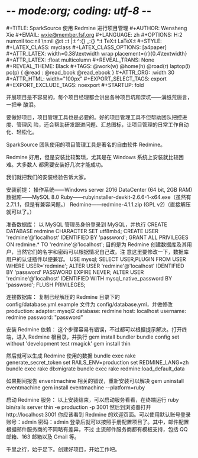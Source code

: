 # -*- mode:org; coding: utf-8 -*-

#+TITLE:     SparkSource 使用 Redmine 进行项目管理
#+AUTHOR:    Wensheng Xie
#+EMAIL:     wxie@member.fsf.org
#+LANGUAGE:  zh
#+OPTIONS: H:2 num:nil toc:nil \n:nil @:t ::t |:t ^:{} _:{} *:t TeX:t LaTeX:t
#+STYLE: <link rel="stylesheet" type="text/css" href="org.css" />
#+LATEX_CLASS: myclass
#+LATEX_CLASS_OPTIONS: [a4paper]
#+ATTR_LATEX: width=0.38\textwidth wrap placement={r}{0.4\textwidth}
#+ATTR_LATEX: :float multicolumn
#+REVEAL_TRANS: None
#+REVEAL_THEME: Black
#+TAGS: @work(w) @home(h) @road(r) laptop(l) pc(p) { @read : @read_book @read_ebook }
#+ATTR_ORG: :width 30
#+ATTR_HTML: width="100px"
#+EXPORT_SELECT_TAGS: export
#+EXPORT_EXCLUDE_TAGS: noexport
#+STARTUP: fold

开展项目是不容易的，每个项目经理都会讲出各种项目坑和深坑——满纸荒唐言，一把辛
酸泪。

要做好项目，项目管理工具也是必要的。好的项目管理工具不但帮助团队把控进度、管理风
险，还会帮助研发跟进问题、汇总图标，让项目管理的日常工作自动化、轻松化。

SparkSource 团队使用的项目管理工具是著名的自由软件 Redmine。

Redmine 好用，但是安装比较繁琐，尤其是在 Windows 系统上安装就比较困难。大多数人
都需要安装好几次才能成功。

我们就把我们的安装经验告诉大家。

安装前提：
操作系统——Windows server 2016 DataCenter (64 bit, 2GB RAM)
数据库——MySQL 8.0
Ruby——rubyinstaller-devkit-2.6.6-1-x64.exe（虽然有2.7.1.1，但是有兼容问题。）
Redmine——redmine-4.1.1.zip (GPL v2)（直接解压就可以了。）

准备数据库：
以 MySQL 管理员身份登录到 MySQL，并执行
CREATE DATABASE redmine CHARACTER SET utf8mb4;
CREATE USER 'redmine'@'localhost' IDENTIFIED BY 'password';
GRANT ALL PRIVILEGES ON redmine.* TO 'redmine'@'localhost';
目的是为 Redmine 创建数据库及其用户，当然它们的名字和密码可以根据情况自己改。注
意这里要修改一下，数据库用户的认证插件以便兼容。
USE mysql;
SELECT USER,PLUGIN FROM USER WHERE USER='redmine';
ALTER USER 'redmine'@'localhost' IDENTIFIED BY 'password' PASSWORD EXPIRE NEVER;
ALTER USER 'redmine'@'localhost' IDENTIFIED WITH mysql_native_password BY 'password';
FLUSH PRIVILEGES;

连接数据库：
复制已经解压的 Redmine 目录下的 config/database.yml.example 文件为
config/database.yml，并做修改
  production:
  adapter: mysql2
  database: redmine
  host: localhost
  username: redmine
  password: "password"

安装 Redmine 依赖：
这个步骤容易有错误，不过都可以根据提示解决。打开终端，进入
Redmine 根目录，并执行
gem install bundler
bundle config set without 'development test rmagick'
gem install thin

然后就可以生成 Redmine 使用的数据
bundle exec rake generate_secret_token
set RAILS_ENV=production
set REDMINE_LANG=zh
bundle exec rake db:migrate
bundle exec rake redmine:load_default_data

如果期间报告 enventmachine 相关的错误，重新安装可以解决
gem uninstall eventmachine
gem install eventmachine --platform=ruby

启动 Redmine 服务：
以上安装结束，可以启动服务看看，在终端运行
ruby bin/rails server thin -e production -p 3001
然后到浏览器打开
http://localhost:3001
你应该看到 Redmine 的欢迎页面。可以使用默认账号登录
账号：admin
密码：admin
登录后就可以按照手册配置项目了。其中，邮件配置根据邮件服务商的不同略有差异，不过
主流邮件服务商都有模板支持，包括 QQ 邮箱、163 邮箱以及 Gmail 等。

千里之行，始于足下。创建好项目，开始工作吧。

